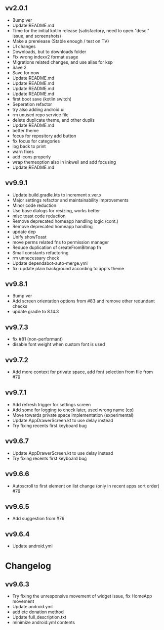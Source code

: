 ## vv2.0.1

- Bump ver
- Update README.md
- Time for the initial kotlin release (satisfactory, need to open <html> "desc." issue, and screenshots)
- Make a prerelease (Stable enough / test on TV)
- UI changes
- Downloads, but to downloads folder
- Fix wrong indexv2 format usage
- Migrations related changes, and use alias for ksp
- Save 2
- Save for now
- Update README.md
- Update README.md
- Update README.md
- Update README.md
- first boot save (kotlin switch)
- Seperation refactor
- try also adding android ui
- rm unused repo service file
- delete duplicate theme, and other duplis
- Update README.md
- better theme
- focus for repository add button
- fix focus for categories
- log back to print
- warn fixes
- add icons properly
- wrap themeoption also in inkwell and add focusing
- Update README.md


## vv9.9.1

- Update build.gradle.kts to increment x.ver.x
- Major settings refactor and maintainability improvements
- Minor code reduction
- Use base dialogs for resizing, works better
- misc toast code reduction
- Remove deprecated homeapp handling logic (cont.)
- Remove deprecated homeapp handling
- update dep
- Unify showToast
- move perms related fns to permission manager
- Reduce duplication of createFromBitmap fn
- Small constants refactoring
- rm unnecessary check
- Update dependabot-auto-merge.yml
- fix: update plain background according to app's theme


## vv9.8.1

- Bump ver
- Add screen orientation options from #83 and remove other redundant checks
- update gradle to 8.14.3


## vv9.7.3

- fix #81 (non-performant)
- disable font weight when custom font is used


## vv9.7.2

- Add more context for private space, add font selection from file from #79


## vv9.7.1

- Add refresh trigger for settings screen
- Add some for logging to check later, used wrong name (cp)
- Move towards private space implementation (experimental)
- Update AppDrawerScreen.kt to use delay instead
- Try fixing recents first keyboard bug


## vv9.6.7

- Update AppDrawerScreen.kt to use delay instead
- Try fixing recents first keyboard bug


## vv9.6.6

- Autoscroll to first element on list change (only in recent apps sort order) #76


## vv9.6.5

- Add suggestion from #76


## vv9.6.4

- Update android.yml


# Changelog

## vv9.6.3

- Try fixing the unresponsive movement of widget issue, fix HomeApp movement
- Update android.yml
- add etc donation method
- Update full_description.txt
- minimize android.yml contents


